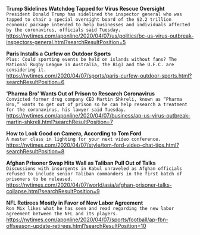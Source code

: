 **Trump Sidelines Watchdog Tapped for Virus Rescue Oversight**\
`President Donald Trump has sidelined the inspector general who was tapped to chair a special oversight board of the $2.2 trillion economic package intended to help businesses and individuals affected by the coronavirus, officials said Tuesday.`\
https://nytimes.com/aponline/2020/04/07/us/politics/bc-us-virus-outbreak-inspectors-general.html?searchResultPosition=5

**Paris Installs a Curfew on Outdoor Sports**\
`Plus: Could sporting events be held on islands without fans? The National Rugby League in Australia, the Big3 and the U.F.C. are considering it.`\
https://nytimes.com/2020/04/07/sports/paris-curfew-outdoor-sports.html?searchResultPosition=6

**'Pharma Bro' Wants Out of Prison to Research Coronavirus**\
`Convicted former drug company CEO Martin Shkreli, known as “Pharma Bro,” wants to get out of prison so he can help research a treatment for the coronavirus, his lawyer said Tuesday.`\
https://nytimes.com/aponline/2020/04/07/business/ap-us-virus-outbreak-martin-shkreli.html?searchResultPosition=7

**How to Look Good on Camera, According to Tom Ford**\
`A master class in lighting for your next video conference.`\
https://nytimes.com/2020/04/07/style/tom-ford-video-chat-tips.html?searchResultPosition=8

**Afghan Prisoner Swap Hits Wall as Taliban Pull Out of Talks**\
`Discussions with insurgents in Kabul unraveled as Afghan officials refused to include senior Taliban commanders in the first batch of prisoners to be released.`\
https://nytimes.com/2020/04/07/world/asia/afghan-prisoner-talks-collapse.html?searchResultPosition=9

**NFL Retirees Mostly in Favor of New Labor Agreement**\
`Ron Mix likes what he has seen and read regarding the new labor agreement between the NFL and its players.`\
https://nytimes.com/aponline/2020/04/07/sports/football/ap-fbn-offseason-update-retirees.html?searchResultPosition=10

